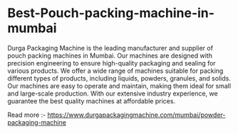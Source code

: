 # Best-Pouch-packing-machine-in-mumbai
Durga Packaging Machine is the leading manufacturer and supplier of pouch packing machines in Mumbai. Our machines are designed with precision engineering to ensure high-quality packaging and sealing for various products. We offer a wide range of machines suitable for packing different types of products, including liquids, powders, granules, and solids. Our machines are easy to operate and maintain, making them ideal for small and large-scale production. With our extensive industry experience, we guarantee the best quality machines at affordable prices. 

Read more :- https://www.durgapackagingmachine.com/mumbai/powder-packaging-machine
